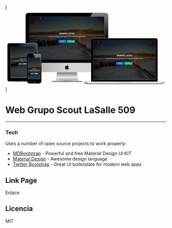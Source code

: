 [![Mockup Web](https://github.com/DavidAlgas/web_scout/blob/master/img/asset.JPG)]
# Web Grupo Scout LaSalle 509
________
### Tech
Uses a number of open source projects to work properly:
* [MDBootstrap](https://mdbootstrap.com/) - Powerful and free Material Design UI KIT
* [Material Design](https://material.io/) - Awesome design language 
* [Twitter Bootstrap](https://getbootstrap.com/) - Great UI boilerplate for modern web apps
## Link Page
Enlace
## Licencia
MIT
